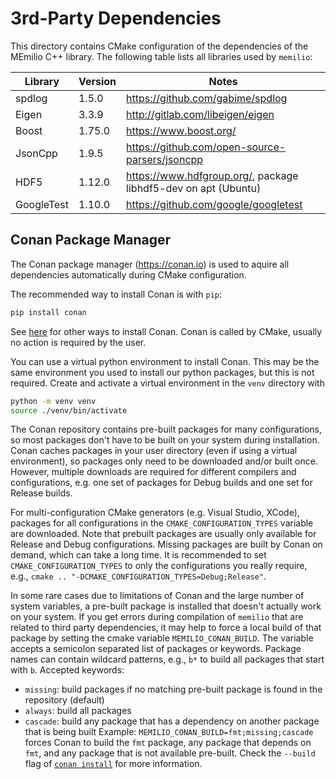# 3rd-Party Dependencies

This directory contains CMake configuration of the dependencies of the MEmilio C++ library. The following table lists all libraries used by `memilio`:

| Library | Version  | Notes |
|---------|----------|-------|
| spdlog  | 1.5.0    | https://github.com/gabime/spdlog |
| Eigen   | 3.3.9    | http://gitlab.com/libeigen/eigen |
| Boost   | 1.75.0   | https://www.boost.org/ |
| JsonCpp | 1.9.5    | https://github.com/open-source-parsers/jsoncpp |
| HDF5    | 1.12.0   | https://www.hdfgroup.org/, package libhdf5-dev on apt (Ubuntu) |
| GoogleTest | 1.10.0| https://github.com/google/googletest |

## Conan Package Manager

The Conan package manager (https://conan.io) is used to aquire all dependencies automatically during CMake configuration. 

The recommended way to install Conan is with `pip`:
```bash
pip install conan
```
See [here](https://docs.conan.io/en/latest/installation.html) for other ways to install Conan. Conan is called by CMake, usually no action is required by the user.

You can use a virtual python environment to install Conan. This may be the same environment you used to install our python packages, but this is not required. Create and activate a virtual environment in the `venv` directory with
```bash
python -m venv venv
source ./venv/bin/activate
```

The Conan repository contains pre-built packages for many configurations, so most packages don't have to be built on your system during installation. Conan caches packages in your user directory (even if using a virtual environment), so packages only need to be downloaded and/or built once. However, multiple downloads are required for different compilers and configurations, e.g. one set of packages for Debug builds and one set for Release builds. 

For multi-configuration CMake generators (e.g. Visual Studio, XCode), packages for all configurations in the `CMAKE_CONFIGURATION_TYPES` variable are downloaded. Note that prebuilt packages are usually only available for Release and Debug configurations. Missing packages are built by Conan on demand, which can take a long time. It is recommended to set `CMAKE_CONFIGURATION_TYPES` to only the configurations you really require, e.g., `cmake .. "-DCMAKE_CONFIGURATION_TYPES=Debug;Release"`.

In some rare cases due to limitations of Conan and the large number of system variables, a pre-built package is installed that doesn't actually work on your system. If you get errors during compilation of `memilio` that are related to third party dependencies, it may help to force a local build of that package by setting the cmake variable `MEMILIO_CONAN_BUILD`. The variable accepts a semicolon separated list of packages or keywords. Package names can contain wildcard patterns, e.g., `b*` to build all packages that start with `b`. Accepted keywords:
- `missing`: build packages if no matching pre-built package is found in the repository (default)
- `always`: build all packages
- `cascade`: build any package that has a dependency on another package that is being built
Example: `MEMILIO_CONAN_BUILD=fmt;missing;cascade` forces Conan to build the `fmt` package, any package that depends on `fmt`, and any package that is not available pre-built. 
Check the `--build` flag of [`conan install`](https://docs.conan.io/en/latest/reference/commands/consumer/install.html) for more information.
